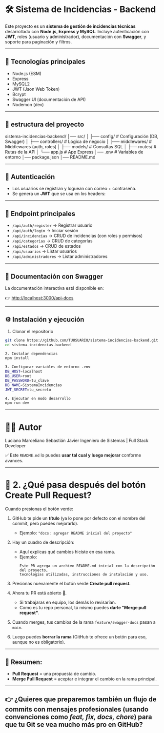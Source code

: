 # 🛠️ Sistema de Incidencias - Backend

Este proyecto es un **sistema de gestión de incidencias técnicas** desarrollado con **Node.js, Express y MySQL**.
Incluye autenticación con **JWT**, roles (usuario y administrador), documentación con **Swagger**, y soporte para paginación y filtros.


---

## 🚀 Tecnologías principales
- Node.js (ESM)
- Express
- MySQL2
- JWT (Json Web Token)
- Bcrypt
- Swagger UI (documentación de API)
- Nodemon (dev)


---


## 📂 estructura del proyecto
sistema-incidencias-backend/
│── src/
│ ├── config/ # Configuración (DB, Swagger)
│ ├── controllers/ # Lógica de negocio
│ ├── middlewares/ # Middlewares (auth, roles)
│ ├── models/ # Consultas SQL
│ ├── routes/ # Rutas de la API
│ └── app.js # App Express
│── .env # Variables de entorno
│── package.json
│── README.md


---


## 🔑 Autenticación
- Los usuarios se registran y loguean con correo + contraseña.
- Se genera un **JWT** que se usa en los headers:

---

## 📖 Endpoint principales
- `/api/auth/register` → Registrar usuario
- `/api/auth/login` → Iniciar sesión
- `/api/incidencias` → CRUD de incidencias (con roles y permisos)
- `/api/categorias` → CRUD de categorías
- `/api/estados` → CRUD de estados
- `/api/usuarios` → Listar usuarios
- `/api/administradores` → Listar administradores

---

## 📝 Documentación con Swagger
La documentación interactiva está disponible en:

👉 [http://localhost:3000/api-docs](http://localhost:3000/api-docs)

---

## ⚙️ Instalación y ejecución

1. Clonar el repositorio
 ```bash
 git clone https://github.com/TUUSUARIO/sistema-incidencias-backend.git
 cd sistema-incidencias-backend

2. Instalar dependencias
npm install

3. Configurar variables de entorno .env
DB_HOST=localhost
DB_USER=root
DB_PASSWORD=tu_clave
DB_NAME=SistemaIncidencias
JWT_SECRET=tu_secreto

4. Ejecutar en modo desarrollo
npm run dev
```
---

# 👨‍💻 Autor

Luciano Marceliano Sebastián Javier
Ingeniero de Sistemas | Full Stack Developer


✅ Este `README.md` lo puedes **usar tal cual y luego mejorar** conforme avances.

---

# 🔹 2. ¿Qué pasa después del botón **Create Pull Request**?

Cuando presionas el botón verde:

1. GitHub te pide un **título** (ya lo pone por defecto con el nombre del commit, pero puedes mejorarlo).
   - Ejemplo: `"docs: agregar README inicial del proyecto"`

2. Hay un cuadro de descripción:  
   - Aquí explicas qué cambios hiciste en esa rama.  
   - Ejemplo:  
     ```
     Este PR agrega un archivo README.md inicial con la descripción del proyecto,
     tecnologías utilizadas, instrucciones de instalación y uso.
     ```

3. Presionas nuevamente el botón verde **Create pull request**.

4. Ahora tu PR está abierto 🚀.  
   - Si trabajaras en equipo, los demás lo revisarían.  
   - Como es tu repo personal, tú mismo puedes **darle "Merge pull request"**.

5. Cuando merges, tus cambios de la rama `feature/swagger-docs` pasan a `main`.

6. Luego puedes **borrar la rama** (GitHub te ofrece un botón para eso, aunque no es obligatorio).

---

## 📌 Resumen:  
- **Pull Request** = una propuesta de cambio.  
- **Merge Pull Request** = aceptar e integrar el cambio en la rama principal.  

---

## 👉 ¿Quieres que preparemos también un **flujo de commits con mensajes profesionales** (usando convenciones como *feat, fix, docs, chore*) para que tu Git se vea mucho más pro en GitHub?
